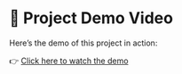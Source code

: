 # 🎥 Project Demo Video  

Here’s the demo of this project in action:  

👉 [Click here to watch the demo](https://drive.google.com/file/d/13-fesH0ydBThMd4YVRI…/view?usp=drive_link)  
